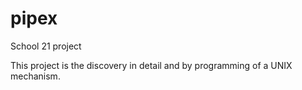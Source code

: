 # pipex

School 21 project

This project is the discovery in detail and by programming of a UNIX mechanism.

